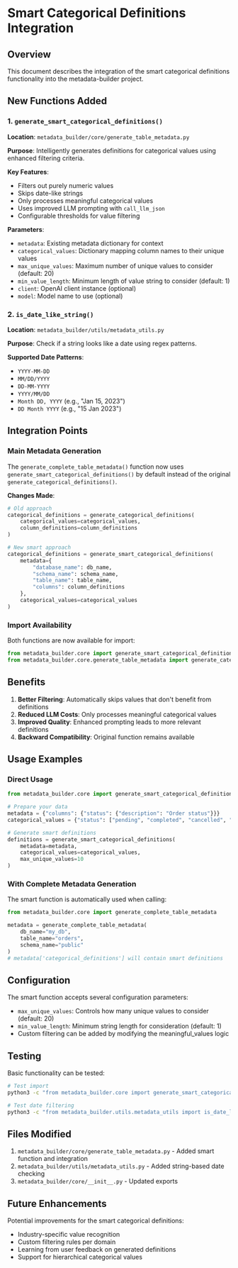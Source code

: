 # Smart Categorical Definitions Integration

## Overview

This document describes the integration of the smart categorical definitions functionality into the metadata-builder project.

## New Functions Added

### 1. `generate_smart_categorical_definitions()`

**Location**: `metadata_builder/core/generate_table_metadata.py`

**Purpose**: Intelligently generates definitions for categorical values using enhanced filtering criteria.

**Key Features**:
- Filters out purely numeric values
- Skips date-like strings  
- Only processes meaningful categorical values
- Uses improved LLM prompting with `call_llm_json`
- Configurable thresholds for value filtering

**Parameters**:
- `metadata`: Existing metadata dictionary for context
- `categorical_values`: Dictionary mapping column names to their unique values
- `max_unique_values`: Maximum number of unique values to consider (default: 20)
- `min_value_length`: Minimum length of value string to consider (default: 1)
- `client`: OpenAI client instance (optional)
- `model`: Model name to use (optional)

### 2. `is_date_like_string()`

**Location**: `metadata_builder/utils/metadata_utils.py`

**Purpose**: Check if a string looks like a date using regex patterns.

**Supported Date Patterns**:
- `YYYY-MM-DD`
- `MM/DD/YYYY` 
- `DD-MM-YYYY`
- `YYYY/MM/DD`
- `Month DD, YYYY` (e.g., "Jan 15, 2023")
- `DD Month YYYY` (e.g., "15 Jan 2023")

## Integration Points

### Main Metadata Generation

The `generate_complete_table_metadata()` function now uses `generate_smart_categorical_definitions()` by default instead of the original `generate_categorical_definitions()`.

**Changes Made**:
```python
# Old approach
categorical_definitions = generate_categorical_definitions(
    categorical_values=categorical_values,
    column_definitions=column_definitions
)

# New smart approach  
categorical_definitions = generate_smart_categorical_definitions(
    metadata={
        "database_name": db_name,
        "schema_name": schema_name,
        "table_name": table_name,
        "columns": column_definitions
    },
    categorical_values=categorical_values
)
```

### Import Availability

Both functions are now available for import:

```python
from metadata_builder.core import generate_smart_categorical_definitions
from metadata_builder.core.generate_table_metadata import generate_categorical_definitions
```

## Benefits

1. **Better Filtering**: Automatically skips values that don't benefit from definitions
2. **Reduced LLM Costs**: Only processes meaningful categorical values
3. **Improved Quality**: Enhanced prompting leads to more relevant definitions
4. **Backward Compatibility**: Original function remains available

## Usage Examples

### Direct Usage
```python
from metadata_builder.core import generate_smart_categorical_definitions

# Prepare your data
metadata = {"columns": {"status": {"description": "Order status"}}}
categorical_values = {"status": ["pending", "completed", "cancelled", "2023-01-01", "123"]}

# Generate smart definitions
definitions = generate_smart_categorical_definitions(
    metadata=metadata,
    categorical_values=categorical_values,
    max_unique_values=10
)
```

### With Complete Metadata Generation
The smart function is automatically used when calling:
```python
from metadata_builder.core import generate_complete_table_metadata

metadata = generate_complete_table_metadata(
    db_name="my_db",
    table_name="orders",
    schema_name="public"
)
# metadata['categorical_definitions'] will contain smart definitions
```

## Configuration

The smart function accepts several configuration parameters:

- `max_unique_values`: Controls how many unique values to consider (default: 20)
- `min_value_length`: Minimum string length for consideration (default: 1)
- Custom filtering can be added by modifying the meaningful_values logic

## Testing

Basic functionality can be tested:

```bash
# Test import
python3 -c "from metadata_builder.core import generate_smart_categorical_definitions; print('✅ Import successful!')"

# Test date filtering
python3 -c "from metadata_builder.utils.metadata_utils import is_date_like_string; print('2023-01-01:', is_date_like_string('2023-01-01')); print('status:', is_date_like_string('status_active'))"
```

## Files Modified

1. `metadata_builder/core/generate_table_metadata.py` - Added smart function and integration
2. `metadata_builder/utils/metadata_utils.py` - Added string-based date checking
3. `metadata_builder/core/__init__.py` - Updated exports

## Future Enhancements

Potential improvements for the smart categorical definitions:
- Industry-specific value recognition
- Custom filtering rules per domain
- Learning from user feedback on generated definitions
- Support for hierarchical categorical values 